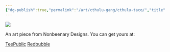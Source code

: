 ```yaml
---
{"dg-publish":true,"permalink":"/art/cthulu-gang/cthulu-taco/","title":"Cthulu Taco","tags":["Art","Cryptids"]}
---
```



![](https://baserow-media.ams3.digitaloceanspaces.com/user_files/3UXwqnbcwHile8DoRYRmIbcVA56UARZa_2e381970919322fbcaa0af3e3f7b2a1b32f072e379fc307fec953dada495bedb.jpg)

An art piece from Nonbeenary Designs. You can get yours at:

[TeePublic]()
[Redbubble]()
